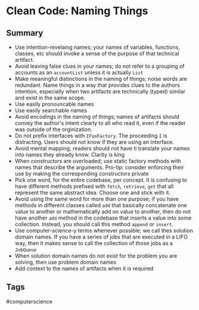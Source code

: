 # Clean Code: Naming Things

## Summary
* Use intention-revelaing names; your names of variables, functions, classes, etc
  should invoke a sense of the purpose of that technical artifact.
* Avoid leaving false clues in your names; do not refer to a grouping of accounts
  as an `accountList` unless it is actually `List`
* Make meaningful distinctions in the naming of things; noise words are redundant.
  Name things in a way that provides clues to the authors intention, especially
  when two artifacts are technically (typed) similar and exist in the same scope.
* Use easily pronouncable names
* Use easily searchable names
* Avoid encodings in the naming of things; names of artifacts should convey the
  author's intent clearly to all who read it, even if the reader was outside of
  the orginization.
* Do not prefix interfaces with `IFooFactory`. The proceeding `I` is distracting.
  Users should not know if they are using an interface.
* Avoid mental mapping; readers should not have ti translate your names into 
  names they already know. Clarity is king
* When constructors are overloaded; use static factory methods with names that
  describe the arguments. Pro-tip: consider enforcing their use by making the
  corresponding constructors private
* Pick one word, for the entire codebase, per concept. It is confusing to have
  different methods prefixed with `fetch`, `retrieve`, `get` that all represent
  the same abstract idea. Choose one and stick with it.
* Avoid using the same word for more than one purpose; if you have methods in
  different classes called `add` that basically concatenate one value to another
  or mathematically add on value to another, then do not have another `add` method
  in the codebase that inserts a value into some collection. Instead, you should
  call this method `append` or `insert`.
* Use computer-science-y terms whenever possible; we call thes solution domain
  names. If you have a series of jobs that are executed in a LIFO way, then it
  makes sense to call the collection of those jobs as a `JobQueue`
* When solution domain names do not exist for the problem you are solving, then
  use problem domain names
* Add context to the names of artifacts when it is required

## Tags
#computerscience
